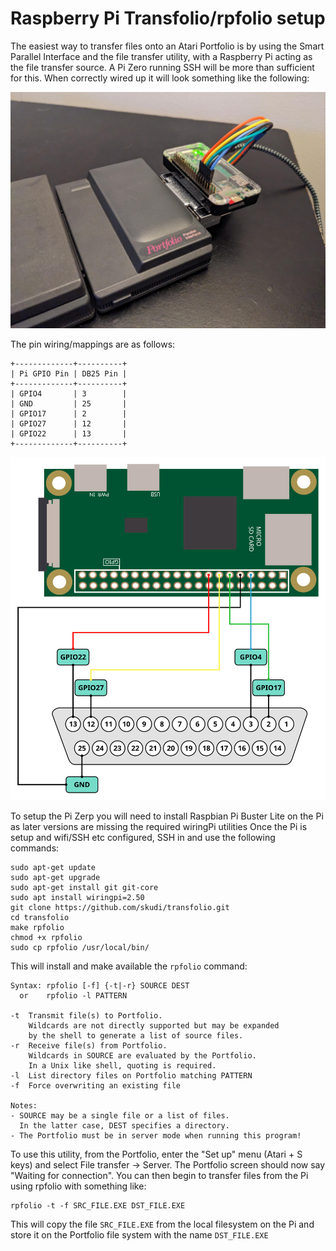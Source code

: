 # Raspberry Pi Transfolio/rpfolio setup

The easiest way to transfer files onto an Atari Portfolio is by using the Smart Parallel Interface and the file transfer utility, with a Raspberry Pi acting as the file transfer source.
A Pi Zero running SSH will be more than sufficient for this. When correctly wired up it will look something like the following:

![Picture of wired up Pi Zero for rpfolio](/docs/graphics/images/rpfolio-pizero.jpeg)

The pin wiring/mappings are as follows:

```
+-------------+----------+
| Pi GPIO Pin | DB25 Pin |
+-------------+----------+
| GPIO4       | 3        |
| GND         | 25       |
| GPIO17      | 2        |
| GPIO27      | 12       |
| GPIO22      | 13       |
+-------------+----------+
```

![rpfolio Wiring diagram of Raspberry Pi Zero](/docs/graphics/images/pofo-rpfolio.svg)

To setup the Pi Zerp you will need to install Raspbian Pi Buster Lite on the Pi as later versions are missing the required wiringPi utilities
Once the Pi is setup and wifi/SSH etc configured, SSH in and use the following commands:

```
sudo apt-get update
sudo apt-get upgrade
sudo apt-get install git git-core
sudo apt install wiringpi=2.50
git clone https://github.com/skudi/transfolio.git
cd transfolio
make rpfolio
chmod +x rpfolio
sudo cp rpfolio /usr/local/bin/
```

This will install and make available the `rpfolio` command:

```
Syntax: rpfolio [-f] {-t|-r} SOURCE DEST 
  or    rpfolio -l PATTERN 

-t  Transmit file(s) to Portfolio.
    Wildcards are not directly supported but may be expanded
    by the shell to generate a list of source files.
-r  Receive file(s) from Portfolio.
    Wildcards in SOURCE are evaluated by the Portfolio.
    In a Unix like shell, quoting is required.
-l  List directory files on Portfolio matching PATTERN 
-f  Force overwriting an existing file 

Notes:
- SOURCE may be a single file or a list of files.
  In the latter case, DEST specifies a directory.
- The Portfolio must be in server mode when running this program!
```

To use this utility, from the Portfolio, enter the "Set up" menu (Atari + S keys) and select File transfer -> Server. The Portfolio screen should now say "Waiting for connection".
You can then begin to transfer files from the Pi using rpfolio with something like:

```
rpfolio -t -f SRC_FILE.EXE DST_FILE.EXE
```

This will copy the file `SRC_FILE.EXE` from the local filesystem on the Pi and store it on the Portfolio file system with the name `DST_FILE.EXE`


